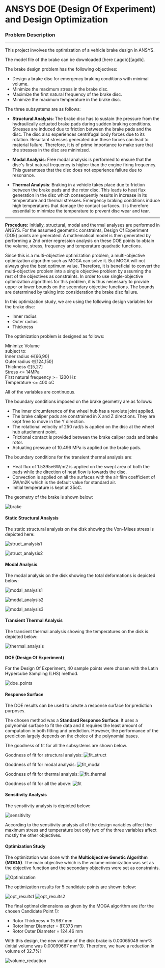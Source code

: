 # ANSYS DOE (Design Of Experiment) and Design Optimization

### Problem Description 
---

This project involves the optimization of a vehicle brake design in ANSYS.

The model file of the brake can be downloaded [here (.agdb)][agdb].


The brake design problem has the following objectives:
* Design a brake disc for emergency braking conditions with minimal volume.
* Minimize the maximum stress in the brake disc.
* Maximize the first natural frequency of the brake disc.
* Minimize the maximum temperature in the brake disc.

The three subsystems are as follows:

* **Structural Analysis**: The brake disc has to sustain the pressure from the hydraulically actuated brake pads during sudden braking conditions. Stresses are induced due to friction between the brake pads and the disc. The disc also experiences centrifugal body forces due to its rotation. Resultant stresses generated due these forces can lead to material failure. Therefore, it is of prime importance to make sure that the stresses in the disc are minimized.

* **Modal Analysis**: Free modal analysis is performed to ensure that the disc's first natural frequency is higher than the engine firing frequency. This guarantees that the disc does not experience failure due to resonance.

* **Thermal Analysis**: Braking in a vehicle takes place due to friction between the brake pads and the rotor disc. This leads to heat flux generation in the disc which consequently results in increase in its temperature and thermal stresses. Emergency braking conditions induce high temperatures that damage the contact surfaces. It is therefore essential to minimize the temperature to prevent disc wear and tear.

***

**Procedure:** Initially, structural, modal and thermal analyses are performed in ANSYS. For the assumed geometric constraints, Design Of Experiment (DOE) points are generated. A mathematical model is then generated by performing a 2nd order regression analysis on these DOE points to obtain the volume, stress, frequency and temperature quadratic functions. 

Since this is a multi-objective optimization problem, a multi-objective optimization algorithm such as MOGA can solve it. But MOGA will not always give the best optimum value. Therefore, it is beneficial to convert the multi-objective problem into a single objective problem by assuming the rest of the 
objectives as constraints. In order to use single-objective optimization algorithms for this problem, it is thus necessary to provide upper or lower bounds on the secondary objective functions. The bounds are determined by taking into consideration the brake disc failure.

In this optimization study, we are using the following design variables for the brake disc:
* Inner radius
* Outer radius 
* Thickness 

The optimization problem is designed as follows:

Minimize Volume<br>
subject to:<br>
Inner radius ∈[66,90]<br>
Outer radius ∈[124,150]<br>
Thickness ∈[5,27]<br>
Stress <= 14MPa<br>
First natural frequency >= 1200 Hz<br>
Temperature <= 400 oC<br>

All of the variables are continuous.

The boundary conditions imposed on the brake geometry are as follows:
* The inner circumference of the wheel hub has a revolute joint applied.
* The brake caliper pads are constrained in X and Z directions. They are kept free to move
in the Y direction.
* The rotational velocity of 250 rad/s is applied on the disc at the wheel hub attachment point.
* Frictional contact is provided between the brake caliper pads and brake rotor.
* Actuating pressure of 10.496 MPa is applied on the brake pads.

The boundary conditions for the transient thermal analysis are:
* Heat flux of 1.5395e6W/m2 is applied on the swept area of both the pads while the
direction of heat flow is towards the disc.
* Convection is applied on all the surfaces with the air film coefficient of 5W/m2K which
is the default value for standard air.
* Initial temperature is kept at 35oC.


The geometry of the brake is shown below:

![brake](images/disk.png)



#### Static Structural Analysis

The static structural analysis on the disk showing the Von-Mises stress is depicted here:

![struct_analysis1](images/struct_analysis1.png)

![struct_analysis2](images/struct_analysis2.png)


#### Modal Analysis

The modal analysis on the disk showing the total deformations is depicted below:

![modal_analysis1](images/modal_analysis1.png)

![modal_analysis2](images/modal_analysis2.png)

![modal_analysis3](images/modal_analysis3.png)


#### Transient Thermal Analysis

The transient thermal analysis showing the temperatures on the disk is depicted below:

![thermal_analysis](images/thermal_analysis.png)


#### DOE (Design Of Experiment)

For the Design Of Experiment, 40 sample points were chosen with the Latin Hypercube Sampling (LHS) method.

![doe_points](images/doe_points.png)


#### Response Surface

The DOE results can be used to create a response surface for prediction purposes.

The chosen method was a **Standard Response Surface**. It uses a polynomial surface 
to fit the data and it requires the least amount of computation in both fitting and 
prediction. However, the performance of the prediction largely depends on the choice 
of the polynomial bases. 

The goodness of fit for all the subsystems are shown below.

Goodness of fit for structural analysis:
![fit_struct](images/fit_stress_vol.png)

Goodness of fit for modal analysis:
![fit_modal](images/fit_deformation_vol.png)

Goodness of fit for thermal analysis:
![fit_thermal](images/fit_temp_vol.png)

Goodness of fit for all the above:
![fit](images/fit.png)

#### Sensitivity Analysis 

The sensitivity analysis is depicted below:

![sensitivity](images/sensitivity.png)

According to the sensitivity analysis all of the design variables affect the maximum stress and temperature but only two of the three variables affect mostly the other objectives. 


#### Optimization Study

The optimization was done with the **Multiobjective Genetic Algorithm (MOGA)**.
The main objective which is the volume minimization was set as the objective function and the secondary 
objectives were set as constraints. 

![Optimization](images/opt.png)

The optimization results for 5 candidate points are shown below:

![opt_results1](images/opt_results1.png)
![opt_results2](images/opt_results2.png)


The final optimal dimensions as given by the MOGA algorithm are (for the chosen Candidate Point 1):
* Rotor Thickness = 15.987 mm
* Rotor Inner Diameter = 87.373 mm
* Rotor Outer Diameter = 124.46 mm

With this design, the new volume of the disk brake is 0.00065049 mm^3 (initial volume was 0.00099667 mm^3). Therefore, we have a 
reduction in volume of 32.7%!

![volume_reduction](images/volume_reduction.png)

